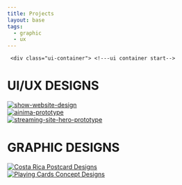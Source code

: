 ```yaml
---
title: Projects
layout: base
tags:
  - graphic
  - ux
---
```


  <div class="projects-intro">

     <div class="ui-container"> <!---ui container start-->
  <h1>UI/UX DESIGNS</h1>
  <div class="project">
    <a href="gohs-tv.html">
     <img src="/images/gohs about.jpg" alt="show-website-design"
     >
    </a>
  </div>
  <div class="project">
   <a href="ainima.html">
     <img src="/images/ainima streaming desktop-1.jpg" alt="ainima-prototype"> </a>
  </div>
  <div class="project">
   <a href="streaming-hero.html">
     <img src="/images/music site hero banner figma prototype.png" alt="streaming-site-hero-prototype"> </a>
     </div>  
  </div>  <!---ui container end-->

  <div class="graphic-design">  <!---graphic design container start-->
   <h1>GRAPHIC DESIGNS</h1>
  <div class="project">
   <a href="postcards.html">
     <img src="/images/Postcard01.jpg" alt="Costa Rica Postcard Designs"> </a>
  </div>
  <div class="project">
   <a href="playing-cards.html">
     <img src="/images/AceRin-1.jpg" alt="Playing Cards Concept Designs"> </a>
  </div>
 </div>   <!-- graphic design container end -->
 
